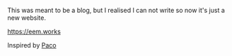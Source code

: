 This was meant to be a blog, but I realised I can not write so now it's just a new website.

https://eem.works

Inspired by [Paco](https://paco.sh)
